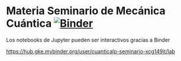 # Materia Seminario de Mecánica Cuántica [![Binder](http://mybinder.org/badge_logo.svg)](http://mybinder.org/v2/gh/binder-examples/requirements/master)

Los notebooks de Jupyter pueden ser interactivos gracias a Binder

https://hub.gke.mybinder.org/user/cuanticalp-seminario-xcg149it/lab
